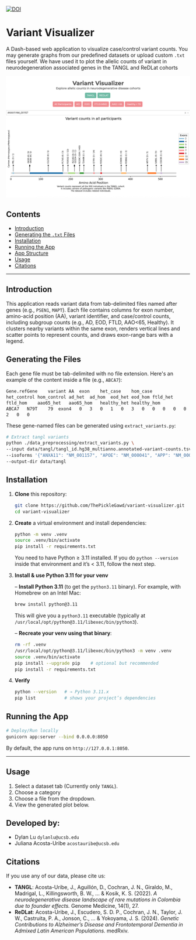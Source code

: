 [![DOI](https://zenodo.org/badge/943586959.svg)](https://doi.org/10.5281/zenodo.15652735)

# Variant Visualizer

A Dash-based web application to visualize case/control variant counts. You may generate graphs from our predefined datasets or upload custom `.txt` files yourself. We have used it to plot the allelic counts of variant in neurodegeneration associated genes in the TANGL and ReDLat cohorts

![plot](assets/image.png)

## Contents

- [Introduction](#introduction)
- [Generating the `.txt` Files](#generating-the-txt-files)
- [Installation](#installation)
- [Running the App](#running-the-app)
- [App Structure](#app-structure)
- [Usage](#usage)
- [Citations](#citations)

---

## Introduction

This application reads variant data from tab-delimited files named after genes (e.g., `PSEN1`, `MAPT`). Each file contains columns for exon number, amino-acid position (AA), variant identifier, and case/control counts, including subgroup counts (e.g., AD, EOD, FTLD, AAO<65, Healthy). It clusters nearby variants within the same exon, renders vertical lines and scatter points to represent counts, and draws exon-range bars with a legend.

## Generating the Files

Each gene file must be tab-delimited with no file extension. Here's an example of the content inside a file (e.g., `ABCA7`):

```text
Gene.refGene	variant	AA	exon	het_case	hom_case	het_control	hom_control	ad_het	ad_hom	eod_het	eod_hom	ftld_het	ftld_hom	aao65_het	aao65_hom	healthy_het	healthy_hom
ABCA7	N79T	79	exon4	0	3	0	1	0	3	0	0	0	0	0	2	0	0
```

These gene-named files can be generated using `extract_variants.py`:

```bash
# Extract tangl variants
python ./data_preprocessing/extract_variants.py \
--input data/tangl/tangl_id.hg38_multianno.annotated-variant-counts.tsv \
--isoforms '{"ANXA11": "NM_001157", "APOE": "NM_000041", "APP": "NM_000484", "CHMP2B": "NM_014043", "CSF1R": "NM_005211", "DNAJC5": "NM_025219", "FUS": "NM_001170634", "GRN": "NM_002087", "LRRK2": "NM_198578", "MAPT": "NM_005910", "NOTCH3": "NM_000435", "PSEN1": "NM_000021", "PSEN2": "NM_000447", "RELN": "NM_005045", "SOD1": "NM_000454", "SQSTM1": "NM_003900", "TARDBP": "NM_007375", "TBK1": "NM_013254", "TREM2": "NM_018965", "VCP": "NM_007126"}' \
--output-dir data/tangl
```

## Installation

1. **Clone** this repository:

   ```bash
   git clone https://github.com/ThePickleGawd/variant-visualizer.git
   cd variant-visualizer
   ```

2. **Create** a virtual environment and install dependencies:
   ```bash
   python -m venv .venv
   source .venv/bin/activate
   pip install -r requirements.txt
   ```
   You need to have Python ≥ 3.11 installed. If you do `python --version` inside that environment and it’s < 3.11, follow the next step.

3. **Install & use Python 3.11 for your venv**  

   – **Install Python 3.11** (to get the `python3.11` binary). For example, with Homebrew on an Intel Mac:  
     ```bash
     brew install python@3.11
     ```  
     This will give you a `python3.11` executable (typically at `/usr/local/opt/python@3.11/libexec/bin/python3`).

   – **Recreate your venv using that binary**:  
     ```bash
     rm -rf .venv
     /usr/local/opt/python@3.11/libexec/bin/python3 -m venv .venv
     source .venv/bin/activate
     pip install --upgrade pip    # optional but recommended
     pip install -r requirements.txt
     ```

4. **Verify**  
   ```bash
   python --version   # → Python 3.11.x
   pip list           # shows your project’s dependencies
   ```

## Running the App

```bash
# Deploy/Run locally
gunicorn app:server --bind 0.0.0.0:8050
```

By default, the app runs on `http://127.0.0.1:8050`.

---

## Usage

1. Select a dataset tab (Currently only `TANGL`).
2. Choose a category
3. Choose a file from the dropdown.
4. View the generated plot below.

## Developed by:

- Dylan Lu `dylanlu@ucsb.edu`
- Juliana Acosta-Uribe `acostauribe@ucsb.edu`

## Citations

If you use any of our data, please cite us:

- **TANGL**: Acosta-Uribe, J., Aguillón, D., Cochran, J. N., Giraldo, M., Madrigal, L., Killingsworth, B. W., ... & Kosik, K. S. (2022). _A neurodegenerative disease landscape of rare mutations in Colombia due to founder effects._ Genome Medicine, 14(1), 27.
- **ReDLat**: Acosta-Uribe, J., Escudero, S. D. P., Cochran, J. N., Taylor, J. W., Castruita, P. A., Jonson, C., ... & Yokoyama, J. S. (2024). _Genetic Contributions to Alzheimer’s Disease and Frontotemporal Dementia in Admixed Latin American Populations._ medRxiv.
